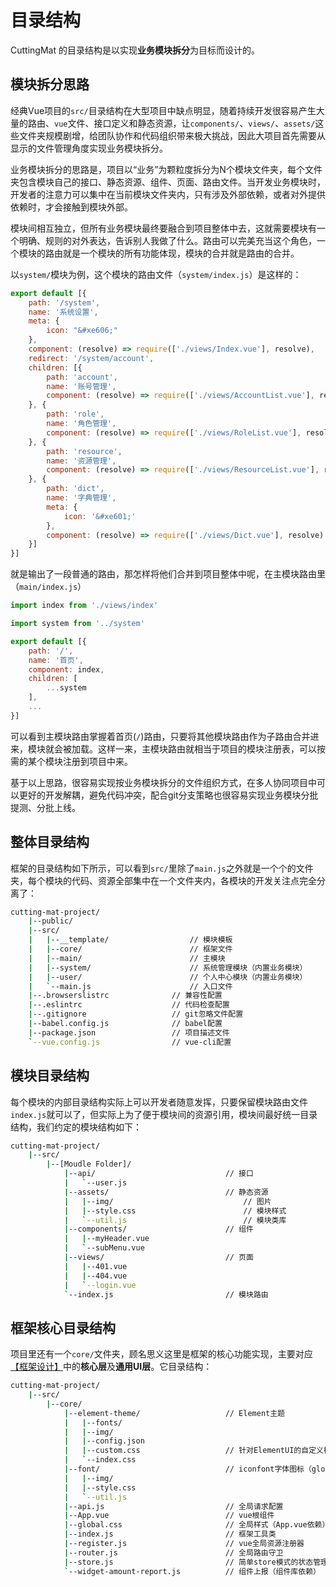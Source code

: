 # 目录结构

CuttingMat 的目录结构是以实现**业务模块拆分**为目标而设计的。

## 模块拆分思路

经典Vue项目的`src/`目录结构在大型项目中缺点明显，随着持续开发很容易产生大量的路由、`vue`文件、接口定义和静态资源，让`components/`、`views/`、`assets/`这些文件夹规模剧增，给团队协作和代码组织带来极大挑战，因此大项目首先需要从显示的文件管理角度实现业务模块拆分。

业务模块拆分的思路是，项目以“业务”为颗粒度拆分为N个模块文件夹，每个文件夹包含模块自己的接口、静态资源、组件、页面、路由文件。当开发业务模块时，开发者的注意力可以集中在当前模块文件夹内，只有涉及外部依赖，或者对外提供依赖时，才会接触到模块外部。

模块间相互独立，但所有业务模块最终要融合到项目整体中去，这就需要模块有一个明确、规则的对外表达，告诉别人我做了什么。路由可以完美充当这个角色，一个模块的路由就是一个模块的所有功能体现，模块的合并就是路由的合并。

以`system/`模块为例，这个模块的路由文件（`system/index.js`）是这样的：

``` javascript
export default [{
    path: '/system',
    name: '系统设置',
    meta: {
        icon: "&#xe606;"
    },
    component: (resolve) => require(['./views/Index.vue'], resolve),
    redirect: '/system/account',
    children: [{
        path: 'account',
        name: '账号管理',
        component: (resolve) => require(['./views/AccountList.vue'], resolve)
    }, {
        path: 'role',
        name: '角色管理',
        component: (resolve) => require(['./views/RoleList.vue'], resolve)
    }, {
        path: 'resource',
        name: '资源管理',
        component: (resolve) => require(['./views/ResourceList.vue'], resolve)
    }, {
        path: 'dict',
        name: '字典管理',
        meta: {
            icon: '&#xe601;'
        },
        component: (resolve) => require(['./views/Dict.vue'], resolve)
    }]
}]
```

就是输出了一段普通的路由，那怎样将他们合并到项目整体中呢，在主模块路由里（`main/index.js`）

``` javascript
import index from './views/index'

import system from '../system'

export default [{
    path: '/',
    name: '首页',
    component: index,
    children: [
        ...system
    ], 
    ...
}]

```

可以看到主模块路由掌握着首页(`/`)路由，只要将其他模块路由作为子路由合并进来，模块就会被加载。这样一来，主模块路由就相当于项目的模块注册表，可以按需的某个模块注册到项目中来。

基于以上思路，很容易实现按业务模块拆分的文件组织方式，在多人协同项目中可以更好的开发解耦，避免代码冲突，配合git分支策略也很容易实现业务模块分批提测、分批上线。

## 整体目录结构

框架的目录结构如下所示，可以看到`src/`里除了`main.js`之外就是一个个的文件夹，每个模块的代码、资源全部集中在一个文件夹内，各模块的开发关注点完全分离了：

``` bash
cutting-mat-project/
    |--public/ 
    |--src/
    |   |--__template/                  // 模块模板
    |   |--core/                        // 框架文件
    |   |--main/                        // 主模块
    |   |--system/                      // 系统管理模块（内置业务模块）
    |   |--user/                        // 个人中心模块（内置业务模块）
    |   `--main.js                      // 入口文件
    |--.browserslistrc              // 兼容性配置
    |--.eslintrc                    // 代码检查配置
    |--.gitignore                   // git忽略文件配置
    |--babel.config.js              // babel配置
    |--package.json                 // 项目描述文件
    `--vue.config.js                // vue-cli配置
```

## 模块目录结构

每个模块的内部目录结构实际上可以开发者随意发挥，只要保留模块路由文件`index.js`就可以了，但实际上为了便于模块间的资源引用，模块间最好统一目录结构，我们约定的模块结构如下：

``` bash
cutting-mat-project/
    |--src/
        |--[Moudle Folder]/
            |--api/                             // 接口
            |   `--user.js 
            |--assets/                          // 静态资源
            |   |--img/                             // 图片
            |   |--style.css                        // 模块样式
            |   `--util.js                          // 模块类库
            |--components/                      // 组件
            |   |--myHeader.vue
            |   `--subMenu.vue
            |--views/                           // 页面
            |   |--401.vue
            |   |--404.vue
            |   `--login.vue
            `--index.js                         // 模块路由
```

## 框架核心目录结构

项目里还有一个`core/`文件夹，顾名思义这里是框架的核心功能实现，主要对应[【框架设计】](./framework)中的**核心层**及**通用UI层**。它目录结构：

``` bash
cutting-mat-project/
    |--src/
        |--core/
            |--element-theme/                   // Element主题
            |   |--fonts/
            |   |--img/
            |   |--config.json
            |   |--custom.css                   // 针对ElementUI的自定义样式
            |   `--index.css
            |--font/                            // iconfont字体图标（global.css依赖）
            |   |--img/ 
            |   |--style.css 
            |   `--util.js 
            |--api.js                           // 全局请求配置
            |--App.vue                          // vue根组件
            |--global.css                       // 全局样式（App.vue依赖）
            |--index.js                         // 框架工具类
            |--register.js                      // vue全局资源注册器
            |--router.js                        // 全局路由守卫
            |--store.js                         // 简单store模式的状态管理
            `--widget-amount-report.js          // 组件上报（组件库依赖）
```
